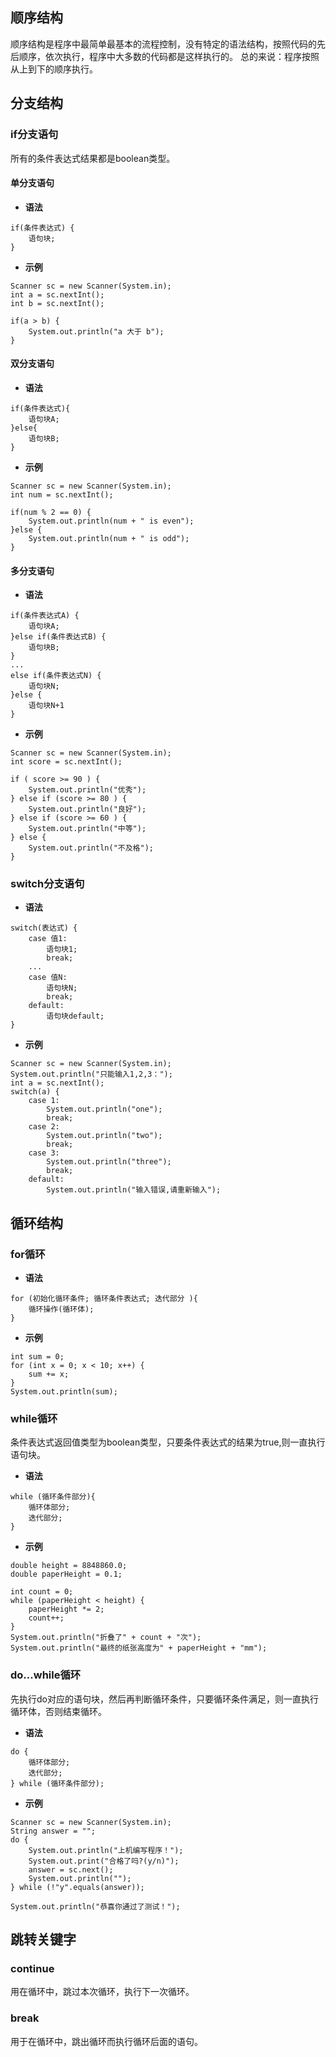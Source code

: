 ## 顺序结构
顺序结构是程序中最简单最基本的流程控制，没有特定的语法结构，按照代码的先后顺序，依次执行，程序中大多数的代码都是这样执行的。
总的来说：程序按照从上到下的顺序执行。

## 分支结构
### if分支语句
所有的条件表达式结果都是boolean类型。
#### 单分支语句
- **语法**  
```
if(条件表达式) {
	语句块;
}
```
- **示例**
```
Scanner sc = new Scanner(System.in);  
int a = sc.nextInt();  
int b = sc.nextInt();  
  
if(a > b) {  
    System.out.println("a 大于 b");  
}
```
#### 双分支语句
- **语法**  
```
if(条件表达式){
	语句块A;
}else{
	语句块B;
}
```
- **示例**
```
Scanner sc = new Scanner(System.in);
int num = sc.nextInt();  
  
if(num % 2 == 0) {  
    System.out.println(num + " is even");  
}else {  
    System.out.println(num + " is odd");  
}
```
#### 多分支语句
- **语法**  
```
if(条件表达式A) {
	语句块A;
}else if(条件表达式B) {
	语句块B;
}
...
else if(条件表达式N) {
	语句块N;
}else {
	语句块N+1
}
```
- **示例**
```
Scanner sc = new Scanner(System.in);
int score = sc.nextInt();  
  
if ( score >= 90 ) {  
    System.out.println("优秀");  
} else if (score >= 80 ) {  
    System.out.println("良好");  
} else if (score >= 60 ) {  
    System.out.println("中等");  
} else {  
    System.out.println("不及格");  
}
```

### switch分支语句
- **语法**  
```
switch(表达式) {
	case 值1:
		语句块1;
		break;
	...
	case 值N:
		语句块N;
		break;
	default:
		语句块default;
} 
```       
- **示例**
```
Scanner sc = new Scanner(System.in);  
System.out.println("只能输入1,2,3：");  
int a = sc.nextInt();  
switch(a) {  
    case 1:  
        System.out.println("one");  
        break;  
    case 2:  
        System.out.println("two");  
        break;  
    case 3:  
        System.out.println("three");  
        break;  
    default:  
        System.out.println("输入错误,请重新输入");
```

## 循环结构
### for循环
- **语法**  
```
for (初始化循环条件; 循环条件表达式; 迭代部分 ){  
    循环操作(循环体);  
}
```
- **示例**  
```
int sum = 0;  
for (int x = 0; x < 10; x++) {  
    sum += x;  
}  
System.out.println(sum);
```

### while循环
条件表达式返回值类型为boolean类型，只要条件表达式的结果为true,则一直执行语句块。
- **语法**
```
while (循环条件部分){  
    循环体部分;   
	迭代部分;  
}
```
- **示例**
```
double height = 8848860.0;  
double paperHeight = 0.1;  
  
int count = 0;  
while (paperHeight < height) {  
    paperHeight *= 2;  
    count++;  
}  
System.out.println("折叠了" + count + "次");  
System.out.println("最终的纸张高度为" + paperHeight + "mm");
```

### do...while循环
先执行do对应的语句块，然后再判断循环条件，只要循环条件满足，则一直执行循环体，否则结束循环。
- **语法**  
```
do {  
    循环体部分;  
    迭代部分;  
} while (循环条件部分);
```
- **示例**  
```
Scanner sc = new Scanner(System.in);  
String answer = "";  
do {  
    System.out.println("上机编写程序！");  
    System.out.print("合格了吗?(y/n)");  
    answer = sc.next();  
    System.out.println("");  
} while (!"y".equals(answer));  
  
System.out.println("恭喜你通过了测试！");
```

## 跳转关键字
### continue
用在循环中，跳过本次循环，执行下一次循环。
### break
用于在循环中，跳出循环而执行循环后面的语句。
